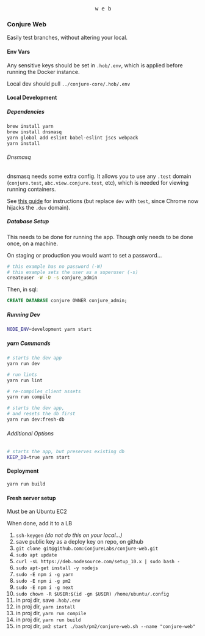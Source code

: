 <p align="center">
  <kbd>w e b</kbd>
</p>

### Conjure Web

Easily test branches, without altering your local.

#### Env Vars

Any sensitive keys should be set in `.hob/.env`, which is applied before running the Docker instance.

Local dev should pull `../conjure-core/.hob/.env`

#### Local Development

##### Dependencies

```bash
brew install yarn
brew install dnsmasq
yarn global add eslint babel-eslint jscs webpack
yarn install
```

###### Dnsmasq

dnsmasq needs some extra config. It allows you to use any `.test` domain (`conjure.test`, `abc.view.conjure.test`, etc), which is needed for viewing running containers.

See [this guide](https://passingcuriosity.com/2013/dnsmasq-dev-osx/) for instructions (but replace `dev` with `test`, since Chrome now hijacks the `.dev` domain).

##### Database Setup

This needs to be done for running the app. Though only needs to be done once, on a machine.

On staging or production you would want to set a password...

```bash
# this example has no password (-W)
# this example sets the user as a superuser (-s)
createuser -W -D -s conjure_admin
```

Then, in sql:

```sql
CREATE DATABASE conjure OWNER conjure_admin;
```

##### Running Dev

```bash
NODE_ENV=development yarn start
```

##### yarn Commands

```bash
# starts the dev app
yarn run dev

# run lints
yarn run lint

# re-compiles client assets
yarn run compile

# starts the dev app,
# and resets the db first
yarn run dev:fresh-db
```

###### Additional Options

```bash
# starts the app, but preserves existing db
KEEP_DB=true yarn start
```

#### Deployment

```bash
yarn run build
```

#### Fresh server setup

Must be an Ubuntu EC2

When done, add it to a LB

1. `ssh-keygen` _(do not do this on your local...)_
2. save public key as a deploy key on repo, on github
3. `git clone git@github.com:ConjureLabs/conjure-web.git`
4. `sudo apt update`
5. `curl -sL https://deb.nodesource.com/setup_10.x | sudo bash -`
6. `sudo apt-get install -y nodejs`
7. `sudo -E npm i -g yarn`
8. `sudo -E npm i -g pm2`
9. `sudo -E npm i -g next`
10. `sudo chown -R $USER:$(id -gn $USER) /home/ubuntu/.config `
11. in proj dir, save `.hob/.env`
12. in proj dir, `yarn install`
13. in proj dir, `yarn run compile`
14. in proj dir, `yarn run build`
15. in proj dir, `pm2 start ./bash/pm2/conjure-web.sh --name "conjure-web"`
